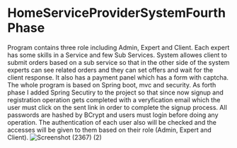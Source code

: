# HomeServiceProviderSystemFourthPhase

Program contains three role including Admin, Expert and Client. Each expert has some skills in a Service and few Sub Services. System allowes client to submit orders based on a sub service so that in the other side of the system experts can see related orders and they can set offers and wait for the client response. It also has a payment panel which has a form with captcha. The whole program is based on Spring boot, mvc and security.
As forth phase I added Spring Secutiry to the project so that since now signup and registration operation gets completed with a veryfication email which the user must click on the sent link in order to complete the signup process.
All passwords are hashed by BCrypt and users must login before doing any operation. The authentication of each user also will be checked and the accesses will be given to them based on their role (Admin, Expert and Client).
![Screenshot (2367) (2)](https://github.com/AliBondar/HomeServiceProviderSystemThirdPhase/assets/127098646/0b3a9235-d57d-4695-a2c2-14b0b5535aeb)
